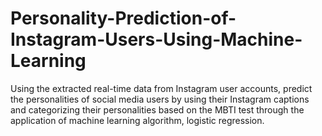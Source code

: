 # Personality-Prediction-of-Instagram-Users-Using-Machine-Learning
Using the extracted real-time data from Instagram user accounts, predict the personalities of social media users by using their Instagram captions and categorizing their personalities based on the MBTI test through the application of machine learning algorithm, logistic regression.
